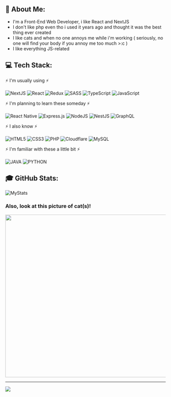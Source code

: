 ## 💫 About Me:
<ul>
<li>I'm a Front-End Web Developer, i like React and NextJS</li>
<li>I don't like php even tho i used it years ago and thought it was the best thing ever created</li>
<li>I like cats and when no one annoys me while i'm working ( seriously, no one will find your body if you annoy me too much >:c )</li>
<li>I like everything JS-related</li>
</ul>

## 💻 Tech Stack:
⚡ I'm usually using ⚡<br><br>
![NextJS](https://img.shields.io/badge/Next-black?style=for-the-badge&logo=next.js&logoColor=white)
![React](https://img.shields.io/badge/react-%2320232a.svg?style=for-the-badge&logo=react&logoColor=%2361DAFB)
![Redux](https://img.shields.io/badge/redux-black.svg?style=for-the-badge&logo=redux&logoColor=white)
![SASS](https://img.shields.io/badge/SASS-hotpink.svg?style=for-the-badge&logo=SASS&logoColor=white)
![TypeScript](https://img.shields.io/badge/typescript-%23007ACC.svg?style=for-the-badge&logo=typescript&logoColor=white)
![JavaScript](https://img.shields.io/badge/javascript-%23323330.svg?style=for-the-badge&logo=javascript&logoColor=%23F7DF1E)

⚡ I'm planning to learn these someday ⚡ <br><br>
![React Native](https://img.shields.io/badge/react_native-%2320232a.svg?style=for-the-badge&logo=react&logoColor=%2361DAFB)
![Express.js](https://img.shields.io/badge/express.js-%23404d59.svg?style=for-the-badge&logo=express&logoColor=%2361DAFB)
![NodeJS](https://img.shields.io/badge/node.js-6DA55F?style=for-the-badge&logo=node.js&logoColor=white)
![NestJS](https://img.shields.io/badge/nestjs-%23E0234E.svg?style=for-the-badge&logo=nestjs&logoColor=white)
![GraphQL](https://img.shields.io/badge/-GraphQL-E10098?style=for-the-badge&logo=graphql&logoColor=white)

⚡ I also know ⚡ <br><br>
![HTML5](https://img.shields.io/badge/html5-%23E34F26.svg?style=for-the-badge&logo=html5&logoColor=white)
![CSS3](https://img.shields.io/badge/css3-%231572B6.svg?style=for-the-badge&logo=css3&logoColor=white)
![PHP](https://img.shields.io/badge/php-%23777BB4.svg?style=for-the-badge&logo=php&logoColor=white)
![Cloudflare](https://img.shields.io/badge/Cloudflare-F38020?style=for-the-badge&logo=Cloudflare&logoColor=white)
![MySQL](https://img.shields.io/badge/mysql-%2300f.svg?style=for-the-badge&logo=mysql&logoColor=white)

⚡ I'm familiar with these a little bit ⚡ <br><br>
![JAVA](https://img.shields.io/badge/java-%23E34F26.svg?style=for-the-badge&logo=JAVA&logoColor=white)
![PYTHON](https://img.shields.io/badge/python-%231572B6.svg?style=for-the-badge&logo=python&logoColor=white)


## 🎓 GitHub Stats:
![MyStats](https://github-readme-stats.vercel.app/api?username=Rynn-Lee&show_icons=true&theme=dark&title_color=F68221E5&icon_color=ffffff&count_private=true&include_all_commits=true)<br/>

### Also, look at this picture of cat(s)!
<img src="https://cataas.com/cat/says/%20" height="512"/>

---
[![](https://visitcount.itsvg.in/api?id=rynn-lee&icon=0&color=0)](https://visitcount.itsvg.in)
